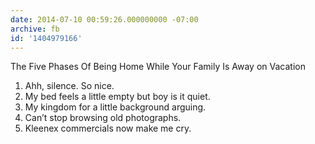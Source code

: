 ```yaml
---
date: 2014-07-10 00:59:26.000000000 -07:00
archive: fb
id: '1404979166'
---
```


The Five Phases Of Being Home While Your Family Is Away on Vacation

1. Ahh, silence. So nice.
2. My bed feels a little empty but boy is it quiet.
3. My kingdom for a little background arguing.
4. Can’t stop browsing old photographs.
5. Kleenex commercials now make me cry.
